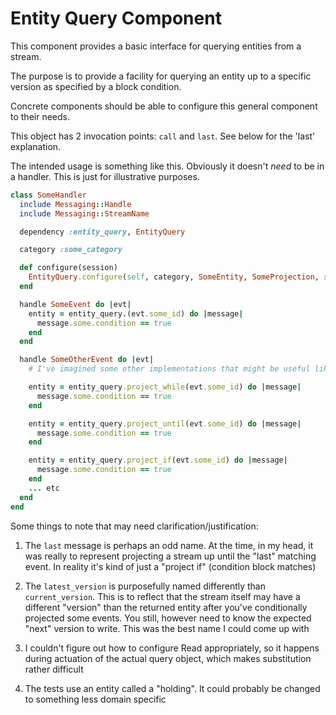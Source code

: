 # Entity Query Component

This component provides a basic interface for querying entities from a stream.

The purpose is to provide a facility for querying an entity up to a specific
version as specified by a block condition.

Concrete components should be able to configure this general component to their needs.

This object has 2 invocation points: `call` and `last`. See below for the 'last' explanation.

The intended usage is something like this. Obviously it doesn't *need* to be in a handler.
This is just for illustrative purposes.

```ruby
class SomeHandler
  include Messaging::Handle
  include Messaging::StreamName

  dependency :entity_query, EntityQuery

  category :some_category

  def configure(session)
    EntityQuery.configure(self, category, SomeEntity, SomeProjection, session: session)
  end

  handle SomeEvent do |evt|
    entity = entity_query.(evt.some_id) do |message|
      message.some.condition == true
    end
  end

  handle SomeOtherEvent do |evt|
    # I've imagined some other implementations that might be useful like:

    entity = entity_query.project_while(evt.some_id) do |message|
      message.some.condition == true
    end

    entity = entity_query.project_until(evt.some_id) do |message|
      message.some.condition == true
    end

    entity = entity_query.project_if(evt.some_id) do |message|
      message.some.condition == true
    end
    ... etc
  end
end
```

Some things to note that may need clarification/justification:

1. The `last` message is perhaps an odd name. At the time, in my head, it was really to represent
projecting a stream up until the "last" matching event. In reality it's kind of just a
"project if" (condition block matches)

2. The `latest_version` is purposefully named differently than `current_version`.
This is to reflect that the stream itself may have a different "version" than the returned entity
after you've conditionally projected some events. You still, however need to know the expected
"next" version to write. This was the best name I could come up with

3. I couldn't figure out how to configure Read appropriately, so it happens during
actuation of the actual query object, which makes substitution rather difficult

4. The tests use an entity called a "holding". It could probably be changed to something
less domain specific
